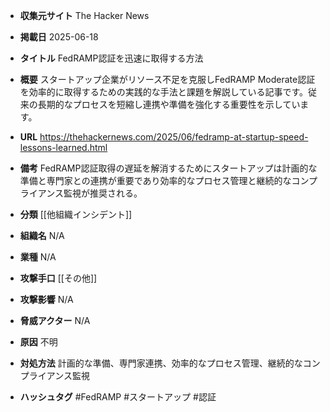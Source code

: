 - **収集元サイト**
The Hacker News

- **掲載日**
2025-06-18

- **タイトル**
FedRAMP認証を迅速に取得する方法

- **概要**
スタートアップ企業がリソース不足を克服しFedRAMP Moderate認証を効率的に取得するための実践的な手法と課題を解説している記事です。従来の長期的なプロセスを短縮し連携や準備を強化する重要性を示しています。

- **URL**
https://thehackernews.com/2025/06/fedramp-at-startup-speed-lessons-learned.html

- **備考**
FedRAMP認証取得の遅延を解消するためにスタートアップは計画的な準備と専門家との連携が重要であり効率的なプロセス管理と継続的なコンプライアンス監視が推奨される。

- **分類**
[[他組織インシデント]]

- **組織名**
N/A

- **業種**
N/A

- **攻撃手口**
[[その他]]

- **攻撃影響**
N/A

- **脅威アクター**
N/A

- **原因**
不明

- **対処方法**
計画的な準備、専門家連携、効率的なプロセス管理、継続的なコンプライアンス監視

- **ハッシュタグ**
#FedRAMP #スタートアップ #認証
